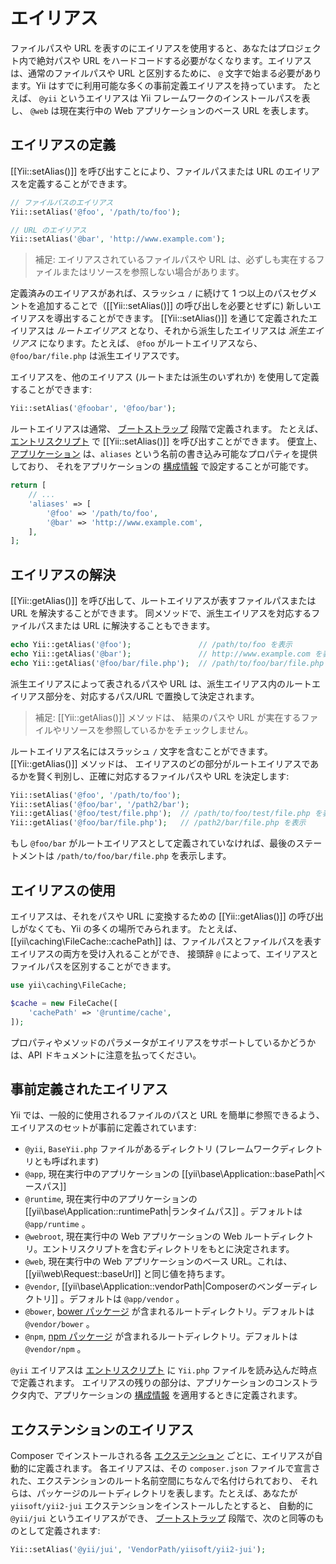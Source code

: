 エイリアス
=======

ファイルパスや URL を表すのにエイリアスを使用すると、あなたはプロジェクト内で絶対パスや URL をハードコードする必要がなくなります。エイリアスは、通常のファイルパスや URL と区別するために、 `@` 文字で始まる必要があります。Yii はすでに利用可能な多くの事前定義エイリアスを持っています。
たとえば、 `@yii` というエイリアスは Yii フレームワークのインストールパスを表し、 `@web` は現在実行中の Web アプリケーションのベース URL を表します。


エイリアスの定義 <span id="defining-aliases"></span>
----------------

[[Yii::setAlias()]] を呼び出すことにより、ファイルパスまたは URL のエイリアスを定義することができます。

```php
// ファイルパスのエイリアス
Yii::setAlias('@foo', '/path/to/foo');

// URL のエイリアス
Yii::setAlias('@bar', 'http://www.example.com');
```

> 補足: エイリアスされているファイルパスや URL は、必ずしも実在するファイルまたはリソースを参照しない場合があります。

定義済みのエイリアスがあれば、スラッシュ `/` に続けて 1 つ以上のパスセグメントを追加することで（[[Yii::setAlias()]]
の呼び出しを必要とせずに) 新しいエイリアスを導出することができます。 [[Yii::setAlias()]] を通じて定義されたエイリアスは
*ルートエイリアス* となり、それから派生したエイリアスは *派生エイリアス* になります。たとえば、 `@foo` がルートエイリアスなら、
`@foo/bar/file.php` は派生エイリアスです。

エイリアスを、他のエイリアス (ルートまたは派生のいずれか) を使用して定義することができます:

```php
Yii::setAlias('@foobar', '@foo/bar');
```

ルートエイリアスは通常、 [ブートストラップ](runtime-bootstrapping.md) 段階で定義されます。
たとえば、[エントリスクリプト](structure-entry-scripts.md) で [[Yii::setAlias()]] を呼び出すことができます。
便宜上、 [アプリケーション](structure-applications.md) は、`aliases` という名前の書き込み可能なプロパティを提供しており、
それをアプリケーションの [構成情報](concept-configurations.md) で設定することが可能です。

```php
return [
    // ...
    'aliases' => [
        '@foo' => '/path/to/foo',
        '@bar' => 'http://www.example.com',
    ],
];
```


エイリアスの解決 <span id="resolving-aliases"></span>
-----------------

[[Yii::getAlias()]] を呼び出して、ルートエイリアスが表すファイルパスまたは URL を解決することができます。
同メソッドで、派生エイリアスを対応するファイルパスまたは URL に解決することもできます。

```php
echo Yii::getAlias('@foo');               // /path/to/foo を表示
echo Yii::getAlias('@bar');               // http://www.example.com を表示
echo Yii::getAlias('@foo/bar/file.php');  // /path/to/foo/bar/file.php を表示
```

派生エイリアスによって表されるパスや URL は、派生エイリアス内のルートエイリアス部分を、対応するパス/URL
で置換して決定されます。

> 補足: [[Yii::getAlias()]] メソッドは、 結果のパスや URL が実在するファイルやリソースを参照しているかをチェックしません。

ルートエイリアス名にはスラッシュ `/` 文字を含むことができます。 [[Yii::getAlias()]] メソッドは、
エイリアスのどの部分がルートエイリアスであるかを賢く判別し、正確に対応するファイルパスや URL を決定します:

```php
Yii::setAlias('@foo', '/path/to/foo');
Yii::setAlias('@foo/bar', '/path2/bar');
Yii::getAlias('@foo/test/file.php');  // /path/to/foo/test/file.php を表示
Yii::getAlias('@foo/bar/file.php');   // /path2/bar/file.php を表示
```

もし `@foo/bar` がルートエイリアスとして定義されていなければ、最後のステートメントは `/path/to/foo/bar/file.php` を表示します。


エイリアスの使用 <span id="using-aliases"></span>
-------------

エイリアスは、それをパスや URL に変換するための [[Yii::getAlias()​]] の呼び出しがなくても、Yii の多くの場所でみられます。
たとえば、 [[yii\caching\FileCache::cachePath]] は、ファイルパスとファイルパスを表すエイリアスの両方を受け入れることができ、
接頭辞 `@` によって、エイリアスとファイルパスを区別することができます。

```php
use yii\caching\FileCache;

$cache = new FileCache([
    'cachePath' => '@runtime/cache',
]);
```

プロパティやメソッドのパラメータがエイリアスをサポートしているかどうかは、API ドキュメントに注意を払ってください。


事前定義されたエイリアス <span id="predefined-aliases"></span>
------------------

Yii では、一般的に使用されるファイルのパスと URL を簡単に参照できるよう、エイリアスのセットが事前に定義されています:

- `@yii`, `BaseYii.php` ファイルがあるディレクトリ (フレームワークディレクトリとも呼ばれます)
- `@app`, 現在実行中のアプリケーションの [[yii\base\Application::basePath|ベースパス]]
- `@runtime`, 現在実行中のアプリケーションの [[yii\base\Application::runtimePath|ランタイムパス]] 。デフォルトは `@app/runtime` 。
- `@webroot`, 現在実行中の Web アプリケーションの Web ルートディレクトリ。エントリスクリプトを含むディレクトリをもとに決定されます。
- `@web`, 現在実行中の Web アプリケーションのベース URL。これは、 [[yii\web\Request::baseUrl]] と同じ値を持ちます。
- `@vendor`, [[yii\base\Application::vendorPath|Composerのベンダーディレクトリ]] 。デフォルトは `@app/vendor` 。
- `@bower`, [bower パッケージ](http://bower.io/) が含まれるルートディレクトリ。デフォルトは `@vendor/bower` 。
- `@npm`, [npm パッケージ](https://www.npmjs.org/) が含まれるルートディレクトリ。デフォルトは `@vendor/npm` 。

`@yii` エイリアスは [エントリスクリプト](structure-entry-scripts.md) に `Yii.php` ファイルを読み込んだ時点で定義されます。
エイリアスの残りの部分は、アプリケーションのコンストラクタ内で、アプリケーションの [構成情報](concept-configurations.md) を適用するときに定義されます。

エクステンションのエイリアス <span id="extension-aliases"></span>
-----------------

Composer でインストールされる各 [エクステンション](structure-extensions.md) ごとに、エイリアスが自動的に定義されます。
各エイリアスは、その `composer.json` ファイルで宣言された、エクステンションのルート名前空間にちなんで名付けられており、
それらは、パ​​ッケージのルートディレクトリを表します。たとえば、あなたが `yiisoft/yii2-jui` エクステンションをインストールしたとすると、
自動的に `@yii/jui` というエイリアスができ、 [ブートストラップ](runtime-bootstrapping.md) 段階で、次のと同等のものとして定義されます:

```php
Yii::setAlias('@yii/jui', 'VendorPath/yiisoft/yii2-jui');
```

